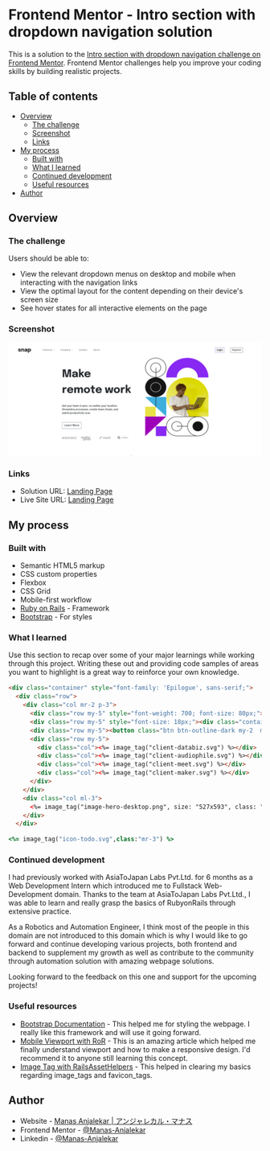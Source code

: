 # Frontend Mentor - Intro section with dropdown navigation solution

This is a solution to the [Intro section with dropdown navigation challenge on Frontend Mentor](https://www.frontendmentor.io/challenges/intro-section-with-dropdown-navigation-ryaPetHE5). Frontend Mentor challenges help you improve your coding skills by building realistic projects. 

## Table of contents

- [Overview](#overview)
  - [The challenge](#the-challenge)
  - [Screenshot](#screenshot)
  - [Links](#links)
- [My process](#my-process)
  - [Built with](#built-with)
  - [What I learned](#what-i-learned)
  - [Continued development](#continued-development)
  - [Useful resources](#useful-resources)
- [Author](#author)

## Overview

### The challenge

Users should be able to:

- View the relevant dropdown menus on desktop and mobile when interacting with the navigation links
- View the optimal layout for the content depending on their device's screen size
- See hover states for all interactive elements on the page

### Screenshot

![](./screenshot.png)

### Links

- Solution URL: [Landing Page](https://github.com/Manas-Anjalekar/landingPage.git)
- Live Site URL: [Landing Page](https://)

## My process

### Built with

- Semantic HTML5 markup
- CSS custom properties
- Flexbox
- CSS Grid
- Mobile-first workflow
- [Ruby on Rails](https://guides.rubyonrails.org/getting_started.html) - Framework
- [Bootstrap](https://getbootstrap.com/docs/4.0/getting-started/introduction/) - For styles


### What I learned

Use this section to recap over some of your major learnings while working through this project. Writing these out and providing code samples of areas you want to highlight is a great way to reinforce your own knowledge.


```html
<div class="container" style="font-family: 'Epilogue', sans-serif;">
  <div class="row">
    <div class="col mr-2 p-3">
      <div class="row my-5" style="font-weight: 700; font-size: 80px;"><div class="container">Make</div><div class="container">remote work</div></div>
      <div class="row my-5" style="font-size: 18px;"><div class="container">Get your team in sync, no matter your location.</div><div class="container">Streamline processes, create team rituals, and</div><div class="container">watch productivity scar.</div></div>
      <div class="row my-5"><button class="btn btn-outline-dark my-2  ml-3 btn-lg" type="submit">Learn More</button></div>
      <div class="row my-5">
        <div class="col"><%= image_tag("client-databiz.svg") %></div>
        <div class="col"><%= image_tag("client-audiophile.svg") %></div>
        <div class="col"><%= image_tag("client-meet.svg") %></div>
        <div class="col"><%= image_tag("client-maker.svg") %></div>
      </div>
    </div>
    <div class="col ml-3">
      <%= image_tag("image-hero-desktop.png", size: "527x593", class: "pl-5") %>
    </div>
  </div>
```

```ruby
<%= image_tag("icon-todo.svg",class:"mr-3") %>
```

### Continued development

I had previously worked with AsiaToJapan Labs Pvt.Ltd. for 6 months as a Web Development Intern which introduced me to Fullstack Web-Development domain. Thanks to the team at AsiaToJapan Labs Pvt.Ltd., I was able to learn and really grasp the basics of RubyonRails through extensive practice.

As a Robotics and Automation Engineer, I think most of the people in this domain are not introduced to this domain which is why I would like to go forward and continue developing various projects, both frontend and backend to supplement my growth as well as contribute to the community through automation solution with amazing webpage solutions.

Looking forward to the feedback on this one and support for the upcoming projects!

### Useful resources

- [Bootstrap Documentation](https://getbootstrap.com/docs/4.0/getting-started/introduction/) - This helped me for styling the webpage. I really like this framework and will use it going forward.
- [Mobile Viewport with RoR](https://medium.com/@biancapower/why-your-rails-site-with-bootstrap-might-not-display-correctly-on-mobile-devices-48873aaeaf68) - This is an amazing article which helped me finally understand viewport and how to make a responsive design. I'd recommend it to anyone still learning this concept.
- [Image Tag with RailsAssetHelpers](https://api.rubyonrails.org/classes/ActionView/Helpers/AssetTagHelper.html#method-i-image_tag) - This helped in clearing my basics regarding image_tags and favicon_tags.

## Author

- Website - [Manas Anjalekar | アンジャレカル・マナス](https://)
- Frontend Mentor - [@Manas-Anjalekar](https://www.frontendmentor.io/profile/Manas-Anjalekar) 
- Linkedin - [@Manas-Anjalekar](https://linkedin.com/in/manas-anjalekar)


